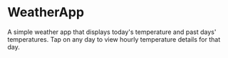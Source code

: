# WeatherApp
A simple weather app that displays today's temperature and past days' temperatures. Tap on any day to view hourly temperature details for that day.
